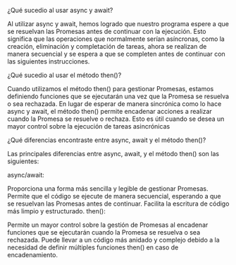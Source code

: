 ¿Qué sucedio al usar async y await?

Al utilizar async y await, hemos logrado que nuestro programa espere a que se resuelvan las Promesas antes de continuar con la ejecución. Esto significa que las operaciones que normalmente serían asíncronas, como la creación, eliminación y completación de tareas, ahora se realizan de manera secuencial y se espera a que se completen antes de continuar con las siguientes instrucciones.

¿Qué sucedio al usar el método then()?

Cuando utilizamos el método then() para gestionar Promesas, estamos definiendo funciones que se ejecutarán una vez que la Promesa se resuelva o sea rechazada. En lugar de esperar de manera sincrónica como lo hace async y await, el método then() permite encadenar acciones a realizar cuando la Promesa se resuelve o rechaza. Esto es útil cuando se desea un mayor control sobre la ejecución de tareas asincrónicas


¿Qué diferencias encontraste entre async, await y el método then()?

Las principales diferencias entre async, await, y el método then() son las siguientes:

async/await:

Proporciona una forma más sencilla y legible de gestionar Promesas.
Permite que el código se ejecute de manera secuencial, esperando a que se resuelvan las Promesas antes de continuar.
Facilita la escritura de código más limpio y estructurado.
then():

Permite un mayor control sobre la gestión de Promesas al encadenar funciones que se ejecutarán cuando la Promesa se resuelva o sea rechazada.
Puede llevar a un código más anidado y complejo debido a la necesidad de definir múltiples funciones then() en caso de encadenamiento.